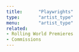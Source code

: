 ```yaml
---
title:      "Playwrights"
type:       "artist_type"
menu:       "artist_type"
related:
- Rolling World Premieres
- Commissions
---
```

